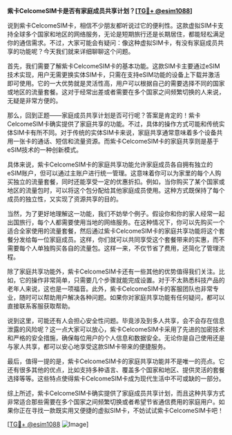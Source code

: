 **紫卡CelcomeSIM卡是否有家庭成员共享计划？[[TG💪+ @esim1088](https://t.me/s/esim1088)]**

说到紫卡CelcomeSIM卡，相信不少朋友都听说过它的便利性。这款虚拟SIM卡支持全球多个国家和地区的网络服务，无论是短期旅行还是长期居住，都能轻松满足你的通信需求。不过，大家可能会有疑问：像这种虚拟SIM卡，有没有家庭成员共享的功能呢？今天我们就来详细聊聊这个问题。

首先，我们需要了解紫卡CelcomeSIM卡的基本功能。这款SIM卡主要通过eSIM技术实现，用户无需更换实体SIM卡，只需在支持eSIM功能的设备上下载并激活即可使用。它的一大优势就是灵活性高，用户可以根据自己的需要选择不同的国家或地区的流量套餐。这对于经常出差或者需要在多个国家之间频繁切换的人来说，无疑是非常方便的。

那么，回到正题——家庭成员共享计划是否可行呢？答案是肯定的！紫卡CelcomeSIM卡确实提供了家庭共享的功能。不过，具体的操作方式可能和传统实体SIM卡有所不同。对于传统的实体SIM卡来说，家庭共享通常意味着多个设备共用一张卡的通话、短信和流量资源。而紫卡CelcomeSIM卡的家庭共享则是基于eSIM技术的一种创新模式。

具体来说，紫卡CelcomeSIM卡的家庭共享功能允许家庭成员各自拥有独立的eSIM账户，但可以通过主账户进行统一管理。这意味着你可以为家里的每个人购买独立的流量套餐，同时还能享受一定的优惠折扣。例如，当你购买了某个国家或地区的流量包时，可以将这个包分配给其他家庭成员使用。这种方式既保持了每个成员的独立性，又实现了资源共享的目的。

当然，为了更好地理解这一功能，我们不妨举个例子。假设你和你的家人经常一起出国旅行，每个人都需要使用当地的网络服务。在这种情况下，你可以先购买一个适合全家使用的流量套餐，然后通过紫卡CelcomeSIM卡的家庭共享功能将这个套餐分发给每一位家庭成员。这样，你们就可以共同享受这个套餐带来的实惠，而不需要每个人单独购买各自的流量包。这样一来，不仅节省了费用，还简化了管理流程。

除了家庭共享功能外，紫卡CelcomeSIM卡还有一些其他的优势值得我们关注。比如，它的操作非常简单，只需要几个步骤就能完成设置。对于不太熟悉科技产品的老年人来说，这也是一项福音。此外，紫卡CelcomeSIM卡的客服团队也非常专业，随时可以帮助用户解决各种问题。如果你对家庭共享功能有任何疑问，都可以直接联系客服获取帮助。

说到这里，可能还有人会担心安全性问题。毕竟涉及到多人共享，会不会存在信息泄露的风险呢？这一点大家可以放心，紫卡CelcomeSIM卡采用了先进的加密技术和严格的安全措施，确保每位用户的个人信息和数据安全。无论你是自己使用还是与家人共享，都可以安心地享受这款SIM卡带来的便捷服务。

最后，值得一提的是，紫卡CelcomeSIM卡的家庭共享功能并不是唯一的亮点。它还有很多其他的优点，比如支持多种语言、覆盖多个国家和地区、提供灵活的套餐选择等等。这些特点使得紫卡CelcomeSIM卡成为现代生活中不可或缺的一部分。

综上所述，紫卡CelcomeSIM卡确实提供了家庭成员共享计划，而且这种共享方式非常适合那些需要在多个国家之间频繁切换或者希望节省通信费用的家庭用户。如果你正在寻找一款既实用又便捷的虚拟SIM卡，不妨试试紫卡CelcomeSIM卡吧！

[[TG💪+ @esim1088](https://t.me/s/esim1088) ![Image](https://i.postimg.cc/4NQfJmqS/Snipaste-2025-05-13-00-14-12.png)]
